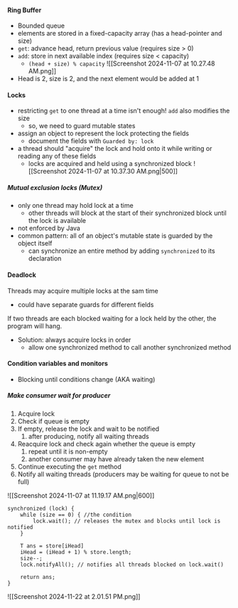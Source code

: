 #### Ring Buffer 
- Bounded queue 
- elements are stored in a fixed-capacity array (has a head-pointer and size)
- `get`: advance head, return previous value (requires size > 0)
- `add`: store in next available index (requires size <  capacity)
	- `(head + size) % capacity`
![[Screenshot 2024-11-07 at 10.27.48 AM.png]]
- Head is 2, size is 2, and the next element would be added at 1
#### Locks 
- restricting `get` to one thread at a time isn't enough! `add` also modifies the size 
	- so, we need to guard mutable states 
- assign an object to represent the lock protecting the fields 
	- document the fields with `Guarded by: lock`
- a thread should "acquire" the lock and hold onto it while writing or reading any of these fields 
	- locks are acquired and held using a synchronized block 
![[Screenshot 2024-11-07 at 10.37.30 AM.png|500]]
##### Mutual exclusion locks (Mutex)
- only one thread may hold lock at a time 
	- other threads will block at the start of their synchronized block until the lock is available 
- not enforced by Java 
- common pattern: all of an object's mutable state is guarded by the object itself 
	- can synchronize an entire method by adding `synchronized` to its declaration
#### Deadlock 
Threads may acquire multiple locks at the sam time 
- could have separate guards for different fields 

If two threads are each blocked waiting for a lock held by the other, the program will hang. 
- Solution: always acquire locks in order 
	- allow one synchronized method to call another synchronized method 
#### Condition variables and monitors 
- Blocking until conditions change (AKA waiting)
##### Make consumer wait for producer 
1. Acquire lock 
2. Check if queue is empty 
3. If empty, release the lock and wait to be notified 
	1. after producing, notify all waiting threads 
4. Reacquire lock and check again whether the queue is empty 
	1. repeat until it is non-empty 
	2. another consumer may have already taken the new element 
5. Continue executing the `get` method 
6. Notify all waiting threads (producers may be waiting for queue to not be full)

![[Screenshot 2024-11-07 at 11.19.17 AM.png|600]]
```
synchronized (lock) {
	while (size == 0) { //the condition
		lock.wait(); // releases the mutex and blocks until lock is notified
	}

	T ans = store[iHead]
	iHead = (iHead + 1) % store.length;
	size--;
	lock.notifyAll(); // notifies all threads blocked on lock.wait()

	return ans;
}
```
![[Screenshot 2024-11-22 at 2.01.51 PM.png]]